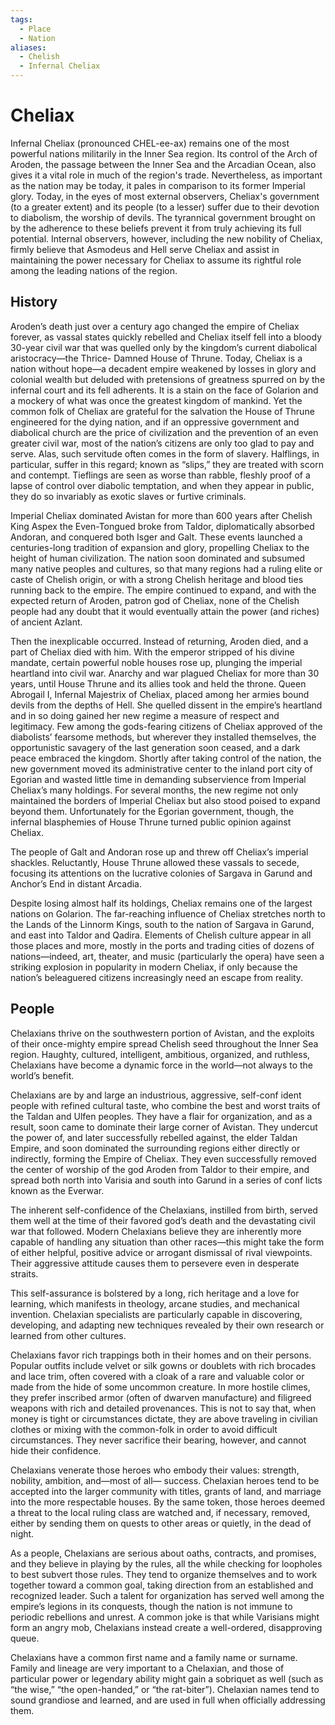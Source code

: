 ```yaml
---
tags:
  - Place
  - Nation
aliases:
  - Chelish
  - Infernal Cheliax
---
```

# Cheliax
Infernal Cheliax (pronounced CHEL-ee-ax) remains one of the most powerful nations militarily in the Inner Sea region. Its control of the Arch of Aroden, the passage between the Inner Sea and the Arcadian Ocean, also gives it a vital role in much of the region's trade. Nevertheless, as important as the nation may be today, it pales in comparison to its former Imperial glory. Today, in the eyes of most external observers, Cheliax's government (to a greater extent) and its people (to a lesser) suffer due to their devotion to diabolism, the worship of devils. The tyrannical government brought on by the adherence to these beliefs prevent it from truly achieving its full potential. Internal observers, however, including the new nobility of Cheliax, firmly believe that Asmodeus and Hell serve Cheliax and assist in maintaining the power necessary for Cheliax to assume its rightful role among the leading nations of the region.

## History
Aroden’s death just over a century ago changed the empire of Cheliax forever, as vassal states quickly rebelled and Cheliax itself fell into a bloody 30-year civil war that was quelled only by the kingdom’s current diabolical aristocracy—the Thrice- Damned House of Thrune. Today, Cheliax is a nation without hope—a decadent empire weakened by losses in glory and colonial wealth but deluded with pretensions of greatness spurred on by the infernal court and its fell adherents. It is a stain on the face of Golarion and a mockery of what was once the greatest kingdom of mankind. Yet the common folk of Cheliax are grateful for the salvation the House of Thrune engineered for the dying nation, and if an oppressive government and diabolical church are the price of civilization and the prevention of an even greater civil war, most of the nation’s citizens are only too glad to pay and serve. Alas, such servitude often comes in the form of slavery. Halflings, in particular, suffer in this regard; known as “slips,” they are treated with scorn and contempt. Tieflings are seen as worse than rabble, fleshly proof of a lapse of control over diabolic temptation, and when they appear in public, they do so invariably as exotic slaves or furtive criminals.

Imperial Cheliax dominated Avistan for more than 600 years after Chelish King Aspex the Even-Tongued broke from Taldor, diplomatically absorbed Andoran, and conquered both Isger and Galt. These events launched a centuries-long tradition of expansion and glory, propelling Cheliax to the height of human civilization. The nation soon dominated and subsumed many native peoples and cultures, so that many regions had a ruling elite or caste of Chelish origin, or with a strong Chelish heritage and blood ties running back to the empire. The empire continued to expand, and with the expected return of Aroden, patron god of Cheliax, none of the Chelish people had any doubt that it would eventually attain the power (and riches) of ancient Azlant.

Then the inexplicable occurred. Instead of returning, Aroden died, and a part of Cheliax died with him. With the emperor stripped of his divine mandate, certain powerful noble houses rose up, plunging the imperial heartland into civil war. Anarchy and war plagued Cheliax for more than 30 years, until House Thrune and its allies took and held the throne. Queen Abrogail I, Infernal Majestrix of Cheliax, placed among her armies bound devils from the depths of Hell. She quelled dissent in the empire’s heartland and in so doing gained her new regime a measure of respect and legitimacy. Few among the gods-fearing citizens of Cheliax approved of the diabolists’ fearsome methods, but wherever they installed themselves, the opportunistic savagery of the last generation soon ceased, and a dark peace embraced the kingdom. Shortly after taking control of the nation, the new government moved its administrative center to the inland port city of Egorian and wasted little time in demanding subservience from Imperial Cheliax’s many holdings. For several months, the new regime not only maintained the borders of Imperial Cheliax but also stood poised to expand beyond them. Unfortunately for the Egorian government, though, the infernal blasphemies of House Thrune turned public opinion against Cheliax.

The people of Galt and Andoran rose up and threw off Cheliax’s imperial shackles. Reluctantly, House Thrune allowed these vassals to secede, focusing its attentions on the lucrative colonies of Sargava in Garund and Anchor’s End in distant Arcadia.

Despite losing almost half its holdings, Cheliax remains one of the largest nations on Golarion. The far-reaching influence of Cheliax stretches north to the Lands of the Linnorm Kings, south to the nation of Sargava in Garund, and east into Taldor and Qadira. Elements of Chelish culture appear in all those places and more, mostly in the ports and trading cities of dozens of nations—indeed, art, theater, and music (particularly the opera) have seen a striking explosion in popularity in modern Cheliax, if only because the nation’s beleaguered citizens increasingly need an escape from reality.

## People
Chelaxians thrive on the southwestern portion of Avistan, and the exploits of their once-mighty empire spread Chelish seed throughout the Inner Sea region. Haughty, cultured, intelligent, ambitious, organized, and ruthless, Chelaxians have become a dynamic force in the world—not always to the world’s benefit.

Chelaxians are by and large an industrious, aggressive, self-conf ident people with refined cultural taste, who combine the best and worst traits of the Taldan and Ulfen peoples. They have a flair for organization, and as a result, soon came to dominate their large corner of Avistan. They undercut the power of, and later successfully rebelled against, the elder Taldan Empire, and soon dominated the surrounding regions either directly or indirectly, forming the Empire of Cheliax. They even successfully removed the center of worship of the god Aroden from Taldor to their empire, and spread both north into Varisia and south into Garund in a series of conf licts known as the Everwar.

The inherent self-confidence of the Chelaxians, instilled from birth, served them well at the time of their favored god’s death and the devastating civil war that followed. Modern Chelaxians believe they are inherently more capable of handling any situation than other races—this might take the form of either helpful, positive advice or arrogant dismissal of rival viewpoints. Their aggressive attitude causes them to persevere even in desperate straits.

This self-assurance is bolstered by a long, rich heritage and a love for learning, which manifests in theology, arcane studies, and mechanical invention. Chelaxian specialists are particularly capable in discovering, developing, and adapting new techniques revealed by their own research or learned from other cultures.

Chelaxians favor rich trappings both in their homes and on their persons. Popular outfits include velvet or silk gowns or doublets with rich brocades and lace trim, often covered with a cloak of a rare and valuable color or made from the hide of some uncommon creature. In more hostile climes, they prefer inscribed armor (often of dwarven manufacture) and filigreed weapons with rich and detailed provenances. This is not to say that, when money is tight or circumstances dictate, they are above traveling in civilian clothes or mixing with the common-folk in order to avoid difficult circumstances. They never sacrifice their bearing, however, and cannot hide their confidence.

Chelaxians venerate those heroes who embody their values: strength, nobility, ambition, and—most of all— success. Chelaxian heroes tend to be accepted into the larger community with titles, grants of land, and marriage into the more respectable houses. By the same token, those heroes deemed a threat to the local ruling class are watched and, if necessary, removed, either by sending them on quests to other areas or quietly, in the dead of night.

As a people, Chelaxians are serious about oaths, contracts, and promises, and they believe in playing by the rules, all the while checking for loopholes to best subvert those rules. They tend to organize themselves and to work together toward a common goal, taking direction from an established and recognized leader. Such a talent for organization has served well among the empire’s legions in its conquests, though the nation is not immune to periodic rebellions and unrest. A common joke is that while Varisians might form an angry mob, Chelaxians instead create a well-ordered, disapproving queue.

Chelaxians have a common first name and a family name or surname. Family and lineage are very important to a Chelaxian, and those of particular power or legendary ability might gain a sobriquet as well (such as “the wise,” “the open-handed,” or “the rat-biter”). Chelaxian names tend to sound grandiose and learned, and are used in full when officially addressing them. 